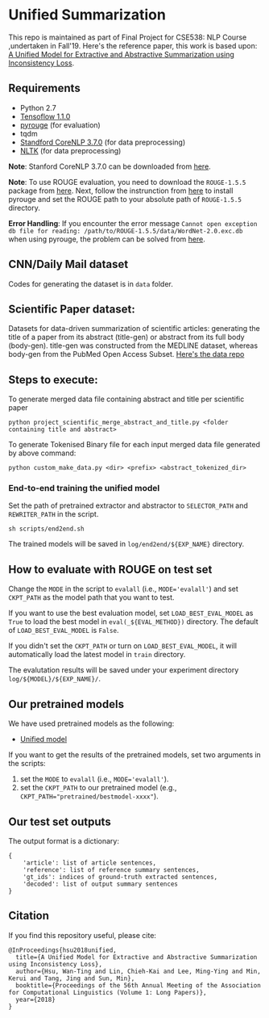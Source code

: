 # Unified Summarization

This repo is maintained as part of Final Project for CSE538: NLP Course ,undertaken in Fall'19. Here's the reference paper, this work is based upon: [A Unified Model for Extractive and Abstractive Summarization using Inconsistency Loss](https://arxiv.org/abs/1805.06266).

## Requirements

* Python 2.7
* [Tensoflow 1.1.0](https://www.tensorflow.org/versions/r1.1/)
* [pyrouge](https://pypi.org/project/pyrouge/) (for evaluation)
* tqdm
* [Standford CoreNLP 3.7.0](https://stanfordnlp.github.io/CoreNLP/) (for data preprocessing)
* [NLTK](https://www.nltk.org/) (for data preprocessing)


**Note**: Stanford CoreNLP 3.7.0 can be downloaded from [here](http://nlp.stanford.edu/software/stanford-corenlp-full-2016-10-31.zip).

**Note**: To use ROUGE evaluation, you need to download the `ROUGE-1.5.5` package from [here](https://github.com/andersjo/pyrouge). Next, follow the instrunction from [here](https://pypi.org/project/pyrouge/) to install pyrouge and set the ROUGE path to your absolute path of `ROUGE-1.5.5` directory.

**Error Handling**: If you encounter the error message `Cannot open exception db file for reading: /path/to/ROUGE-1.5.5/data/WordNet-2.0.exc.db` when using pyrouge, the problem can be solved from [here](https://github.com/tagucci/pythonrouge#error-handling).

## CNN/Daily Mail dataset

Codes for generating the dataset is in `data` folder.


## Scientific Paper dataset:

Datasets for data-driven summarization of scientific articles: generating the title of a paper from its abstract (title-gen) or abstract from its full body (body-gen). title-gen was constructed from the MEDLINE dataset, whereas body-gen from the PubMed Open Access Subset. 
[Here's the data repo](https://drive.google.com/drive/folders/17sPutnazCN2MI-7v88KTQ1lndX1-UBGv)

## Steps to execute:

To generate merged data file containing abstract and title per scientific paper 
```
python project_scientific_merge_abstract_and_title.py <folder containing title and abstract>
```

To generate Tokenised Binary file for each input merged data file generated by above command:
```
python custom_make_data.py <dir> <prefix> <abstract_tokenized_dir>
```



### End-to-end training the unified model

Set the path of pretrained extractor and abstractor to `SELECTOR_PATH` and `REWRITER_PATH` in the script.

```
sh scripts/end2end.sh
```

The trained models will be saved in `log/end2end/${EXP_NAME}` directory.



## How to evaluate with ROUGE on test set

Change the `MODE` in the script to `evalall` (i.e., `MODE='evalall'`) and set `CKPT_PATH` as the model path that you want to test.

If you want to use the best evaluation model, set `LOAD_BEST_EVAL_MODEL` as `True` to load the best model in `eval(_${EVAL_METHOD})` directory. The default of `LOAD_BEST_EVAL_MODEL` is `False`.

If you didn't set the `CKPT_PATH` or turn on `LOAD_BEST_EVAL_MODEL`, it will automatically load the latest model in `train` directory.

The evalutation results will be saved under your experiment directory `log/${MODEL}/${EXP_NAME}/`.


## Our pretrained models

We have used pretrained models as the following:

* [Unified model](https://drive.google.com/open?id=1IoXIYRJlbeMve5Z7ga4d7E8BwmaHCVNl)

If you want to get the results of the pretrained models, set two arguments in the scripts:
1. set the `MODE` to `evalall` (i.e., `MODE='evalall'`).
2. set the `CKPT_PATH` to our pretrained model (e.g., `CKPT_PATH="pretrained/bestmodel-xxxx"`).


## Our test set outputs

The output format is a dictionary:

```
{
    'article': list of article sentences,
    'reference': list of reference summary sentences,
    'gt_ids': indices of ground-truth extracted sentences,
    'decoded': list of output summary sentences
}
```

## Citation

If you find this repository useful, please cite:

```
@InProceedings{hsu2018unified,
  title={A Unified Model for Extractive and Abstractive Summarization using Inconsistency Loss},
  author={Hsu, Wan-Ting and Lin, Chieh-Kai and Lee, Ming-Ying and Min, Kerui and Tang, Jing and Sun, Min},
  booktitle={Proceedings of the 56th Annual Meeting of the Association for Computational Linguistics (Volume 1: Long Papers)},
  year={2018}
}
```
